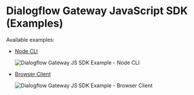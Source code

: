 # Dialogflow Gateway JavaScript SDK (Examples)

Available examples:

- [Node CLI](./cli.js)

  ![Dialogflow Gateway JS SDK Example - Node CLI](https://i.imgur.com/nTSqw1X.png)
- [Browser Client](./index.html)

  ![Dialogflow Gateway JS SDK Example - Browser Client](https://i.imgur.com/03wnkKi.png)